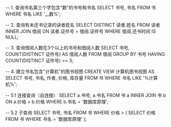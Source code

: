 -- 1. 查询书名第三个字包含"数"的书号和书名
SELECT 书号, 书名
FROM 书
WHERE 书名 LIKE '__数%';

-- 2. 查询有未还书记录的读者姓名
SELECT DISTINCT 读者.姓名
FROM 读者
INNER JOIN 借阅 ON 读者.证件号 = 借阅.证件号
WHERE 借阅.还书时间 IS NULL;

-- 3. 查询借阅人数在3个以上的书号和借阅人数
SELECT 书号, COUNT(DISTINCT 证件号) AS 借阅人数
FROM 借阅
GROUP BY 书号
HAVING COUNT(DISTINCT 证件号) >= 3;

-- 4. 建立书名包含"计算机"的图书视图
CREATE VIEW 计算机图书视图 AS
SELECT 书号, 书名, 作者, 价格, 库存量
FROM 书
WHERE 书名 LIKE '%计算机%';

-- 5.1 连接查询（自连接）
SELECT a.书号, a.书名
FROM 书 a
INNER JOIN 书 b ON a.价格 > b.价格
WHERE b.书名 = '数据库原理';

-- 5.2 子查询
SELECT 书号, 书名
FROM 书
WHERE 价格 > (
    SELECT 价格
    FROM 书
    WHERE 书名 = '数据库原理'
);